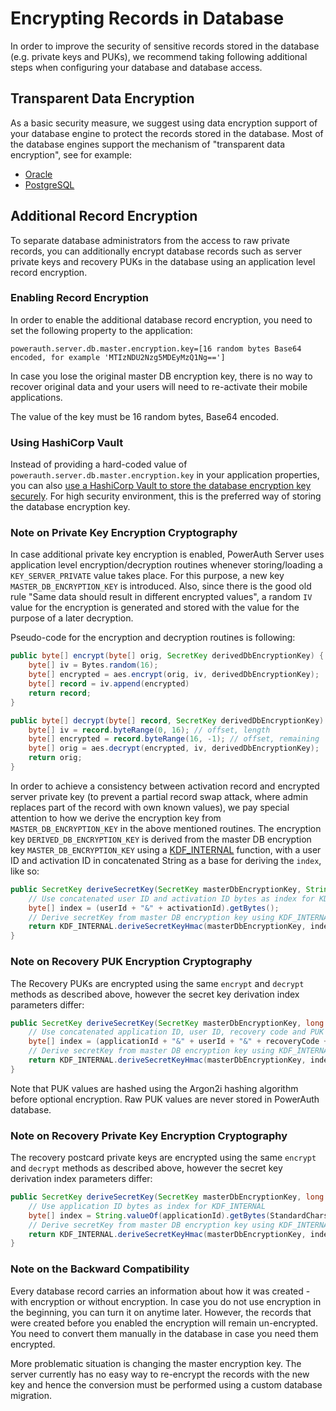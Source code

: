 # Encrypting Records in Database

In order to improve the security of sensitive records stored in the database (e.g. private keys and PUKs), we recommend taking following additional steps when configuring your database and database access.

## Transparent Data Encryption

As a basic security measure, we suggest using data encryption support of your database engine to protect the records stored in the database. Most of the database engines support the mechanism of "transparent data encryption", see for example:

- [Oracle](https://docs.oracle.com/en/database/oracle/oracle-database/12.2/asoag/asopart1.html)
- [PostgreSQL](https://www.postgresql.org/docs/11/encryption-options.html)

## Additional Record Encryption

To separate database administrators from the access to raw private records, you can additionally encrypt database records such as server private keys and recovery PUKs in the database using an application level record encryption.

### Enabling Record Encryption

In order to enable the additional database record encryption, you need to set the following property to the application:

```
powerauth.server.db.master.encryption.key=[16 random bytes Base64 encoded, for example 'MTIzNDU2Nzg5MDEyMzQ1Ng==']
```

<!-- begin box warning -->
In case you lose the original master DB encryption key, there is no way to recover original data and your users will need to re-activate their mobile applications.
<!-- end -->

The value of the key must be 16 random bytes, Base64 encoded.

### Using HashiCorp Vault

Instead of providing a hard-coded value of `powerauth.server.db.master.encryption.key` in your application properties, you can also [use a HashiCorp Vault to store the database encryption key securely](./Using-HashiCorp-Vault.md). For high security environment, this is the preferred way of storing the database encryption key. 

### Note on Private Key Encryption Cryptography

In case additional private key encryption is enabled, PowerAuth Server uses application level encryption/decryption routines whenever storing/loading a `KEY_SERVER_PRIVATE` value takes place. For this purpose, a new key `MASTER_DB_ENCRYPTION_KEY` is introduced. Also, since there is the good old rule "Same data should result in different encrypted values", a random `IV` value for the encryption is generated and stored with the value for the purpose of a later decryption.

Pseudo-code for the encryption and decryption routines is following:

```java
public byte[] encrypt(byte[] orig, SecretKey derivedDbEncryptionKey) {
    byte[] iv = Bytes.random(16);
    byte[] encrypted = aes.encrypt(orig, iv, derivedDbEncryptionKey);
    byte[] record = iv.append(encrypted)
    return record;
}

public byte[] decrypt(byte[] record, SecretKey derivedDbEncryptionKey) {
    byte[] iv = record.byteRange(0, 16); // offset, length
    byte[] encrypted = record.byteRange(16, -1); // offset, remaining
    byte[] orig = aes.decrypt(encrypted, iv, derivedDbEncryptionKey);
    return orig;
}
```

In order to achieve a consistency between activation record and encrypted server private key (to prevent a partial record swap attack, where admin replaces part of the record with own known values), we pay special attention to how we derive the encryption key from `MASTER_DB_ENCRYPTION_KEY` in the above mentioned routines. The encryption key `DERIVED_DB_ENCRYPTION_KEY` is derived from the master DB encryption key `MASTER_DB_ENCRYPTION_KEY` using a [KDF_INTERNAL](https://github.com/wultra/powerauth-crypto/blob/develop/docs/Basic-definitions.md) function, with a user ID and activation ID in concatenated String as a base for deriving the `index`, like so:

```java
public SecretKey deriveSecretKey(SecretKey masterDbEncryptionKey, String userId, String activationId) {
    // Use concatenated user ID and activation ID bytes as index for KDF_INTERNAL
    byte[] index = (userId + "&" + activationId).getBytes();
    // Derive secretKey from master DB encryption key using KDF_INTERNAL with constructed index
    return KDF_INTERNAL.deriveSecretKeyHmac(masterDbEncryptionKey, index);
}
```

### Note on Recovery PUK Encryption Cryptography

The Recovery PUKs are encrypted using the same `encrypt` and `decrypt` methods as described above, however the secret key derivation index parameters differ:

```java
public SecretKey deriveSecretKey(SecretKey masterDbEncryptionKey, long applicationId, String userId, String recoveryCode, long pukIndex) {
    // Use concatenated application ID, user ID, recovery code and PUK index bytes as index for KDF_INTERNAL
    byte[] index = (applicationId + "&" + userId + "&" + recoveryCode + "&" + pukIndex).getBytes(StandardCharsets.UTF_8);
    // Derive secretKey from master DB encryption key using KDF_INTERNAL with constructed index
    return KDF_INTERNAL.deriveSecretKeyHmac(masterDbEncryptionKey, index);
}
```

Note that PUK values are hashed using the Argon2i hashing algorithm before optional encryption. Raw PUK values are never stored in PowerAuth database.

### Note on Recovery Private Key Encryption Cryptography

The recovery postcard private keys are encrypted using the same `encrypt` and `decrypt` methods as described above, however the secret key derivation index parameters differ:

```java
public SecretKey deriveSecretKey(SecretKey masterDbEncryptionKey, long applicationId) {
    // Use application ID bytes as index for KDF_INTERNAL
    byte[] index = String.valueOf(applicationId).getBytes(StandardCharsets.UTF_8);
    // Derive secretKey from master DB encryption key using KDF_INTERNAL with constructed index
    return KDF_INTERNAL.deriveSecretKeyHmac(masterDbEncryptionKey, index);
}
```

### Note on the Backward Compatibility

Every database record carries an information about how it was created - with encryption or without encryption. In case you do not use encryption in the beginning, you can turn it on anytime later. However, the records that were created before you enabled the encryption will remain un-encrypted. You need to convert them manually in the database in case you need them encrypted.

More problematic situation is changing the master encryption key. The server currently has no easy way to re-encrypt the records with the new key and hence the conversion must be performed using a custom database migration.